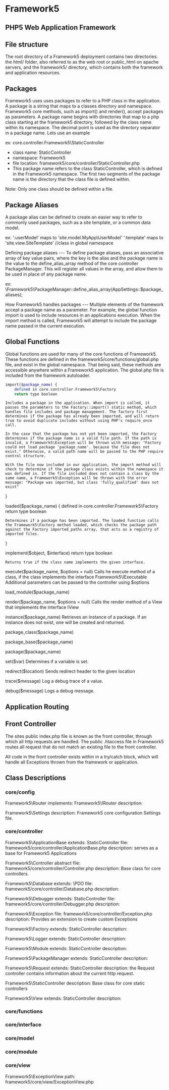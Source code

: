 # Framework5
## PHP5 Web Application Framework


## File structure

The root directory of a Framework5 deployment contains two directories: the html/ folder, also referred to as the web root or public_html on apache servers, and the framework5/ directory, which contains both the framework and application resources.


## Packages

Framework5 uses uses packages to refer to a PHP class in the application. A package is a string that maps to a classes directory and namespace. Framework5 core methods, such as import() and render(), accept packages as parameters. A package name begins with directories that map to a php class starting at the framework5 directory, followed by the class name within its namespace. The decimal point is used as the directory separator in a package name. Lets use an example

ex: core.controller.Framework5\StaticController
- class name: StaticController
- namespace: Framework5
- file location: framework5/core/controller/StaticController.php
- This package name refers to the class StaticController, which is defined in the Framework5 namespace. The first two segments of the package name is the directory that the class file is defined within. 

Note: Only one class should be defined within a file.


## Package Aliases

A package alias can be defined to create an easier way to refer to commonly used packages, such as a site template, or a common data model.

ex: ':userModel' maps to 'site.model.MyApp\UserModel'
	':template' maps to 'site.view.SiteTemplate' //class in global namespace

Defining package aliases ---
To define package aliases, pass an associative array of key value pairs, where the key is the alias and the package name is the value to the define_alias_array method of the core controller PackageManager. This will register all values in the array, and allow them to be used in place of any package name.

ex: \Framework5\PackageManager::define_alias_array(AppSettings::$package_aliases);

How Framework5 handles packages ---
Multiple elements of the framework accept a package name as a parameter. For example, the global function import is used to include resources in an applications execution. When the import method is called, Framework5 will attempt to include the package name passed in the current execution. 








## Global Functions

Global functions are used for many of the core functions of Framework5. These functions are defined in the framework5/core/functions/global.php file, and exist in the global namespace. That being said, these methods are accessible anywhere within a Framework5 application. The global.php file is included from the framework autoloader.

```php
import($package_name) {
	defined in core.controller.Framework5\Factory
	return type boolean
```

	Includes a package in the application. When import is called, it passes the parameters to the Factory::import() static method, which handles file includes and package management. The factory first determines if the package has already been imported, and will return true to avoid duplicate includes without using PHP's require_once call. 
	
	In the case that the package has not yet been imported, the Factory determines if the package name is a valid file path. If the path is invalid, a Framework5\Exception will be thrown with message: "Factory could not load package 'package_name'. because the file does not exist." Otherwise, a valid path name will be passed to the PHP require control structure.
	
	With the file now included in our application, the import method will check to determine if the package class exists within the namespace it was defined in. If the file included does not contain a class by the same name, a Framework5\Exception will be thrown with the error message: "Package was imported, but class 'fully_qualified' does not exist"

}


loaded($package_name) {
	defined in core.controller.Framework5\Factory
	return type boolean
	
	Determines if a package has been imported. The loaded function calls the Framework5\Factory method loaded, which checks the package path against the Factory imported_paths array, that acts as a registry of imported files.

}


implement($object, $interface)
	return type boolean
	
	Returns true if the class name implements the given interface.
	
execute($package_name, $options = null)
	Calls he execute method of a class, if the class implements the interface Framework5\IExecutable
	Additional parameters can be passed to the controller using $options


load_module($package_name)
	

	
render($package_name, $options = null)
	Calls the render method of a View that implements the interface IView

	
instance($package_name)
	Retrieves an instance of a package. If an instance does not exist, one will be created and returned.

	
package_class($package_name)
		
package_base($package_name)
	
package($package_name)
	
set($var)
	Determines if a variable is set.
	
redirect($location)
	Sends redirect header to the given location
	
trace($message)
	Log a debug trace of a value.
	
debug($message)
	Logs a debug message.
	



## Application Routing


## Front Controller

The sites public index.php file is known as the front controller, through which all http requests are handled. The public .htaccess file in Framework5 routes all request that do not match an existing file to the front controller. 

All code in the front controller exists within in a try/catch block, which will handle all Exceptions thrown from the framework or application. 



## Class Descriptions

### core/config

Framework5\Router
	implements: Framework5\IRouter
	description:
	

Framework5\Settings
	description: Framework5 core configuration Settings file.
	

### core/controller

Framework5\ApplicationBase
	extends: StaticController
	file: framework5/core/controller/ApplicationBase.php
	description: serves as a base for Framework5 Applications


Framework5\Controller
	abstract
	file: framework5/core/controller/Controller.php
	description: Base class for core controllers.


Framework5\Database
	extends: \PDO
	file: framework5/core/controller/Database.php
	description: 


Framework5\Debugger
	extends: StaticController
	file: framework5/core/controller/Debugger.php
	description: 
	
	
Framework5\Exception
	file: framework5/core/controller/Exception.php
	description: Provides an extension to create custom Exceptions
	
	
Framework5\Factory
	extends: StaticController
	description: 
	
	
Framework5\Logger
	extends: StaticController
	description: 
	
	
Framework5\Module
	extends: StaticController
	description: 
	
	
Framework5\PackageManager
	extends: StaticController
	description:
	
	
Framework5\Request
	extends: StaticController
	description: the Request controller contains information about the current http request.
	
	
Framework5\StaticController
	description: Base class for core static controllers
	
	
Framework5\View
	extends: StaticController
	description: 

	
	
### core/functions

	
### core/interface


	
### core/model


### core/module



### core/view

Framework5\ExceptionView
	path: framework5/core/view/ExceptionView.php
